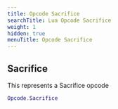 ```yaml
---
title: Opcode Sacrifice
searchTitle: Lua Opcode Sacrifice
weight: 1
hidden: true
menuTitle: Opcode Sacrifice
---
```

## Sacrifice

This represents a Sacrifice opcode
```lua
Opcode.Sacrifice
```